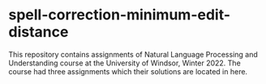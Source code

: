 # spell-correction-minimum-edit-distance

This repository contains assignments of Natural Language Processing and Understanding course at the University of Windsor, Winter 2022.
The course had three assignments which their solutions are located in here.
